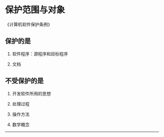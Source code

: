 # 保护范围与对象
《计算机软件保护条例》

## 保护的是

1. 软件程序：源程序和目标程序

2. 文档

## 不受保护的是

1. 开发软件所用的思想

2. 处理过程

3. 操作方法

4. 数学概念

---

